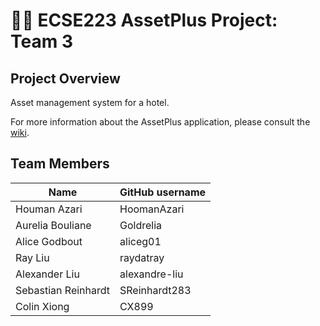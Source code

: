 # :hotel::heavy_plus_sign: ECSE223 AssetPlus Project: Team 3

## Project Overview

Asset management system for a hotel.

For more information about the AssetPlus application, please consult the [wiki](../../wiki).

## Team Members

| Name                | GitHub username |
| ------------------- | --------------- |
| Houman Azari        | HoomanAzari     |
| Aurelia Bouliane    | Goldrelia       |
| Alice Godbout       | aliceg01        |
| Ray Liu             | raydatray       |
| Alexander Liu       | alexandre-liu   |
| Sebastian Reinhardt | SReinhardt283   |
| Colin Xiong         | CX899           |
